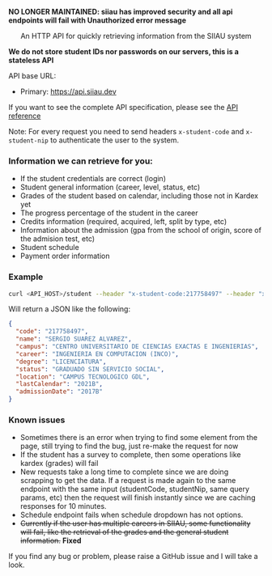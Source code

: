**NO LONGER MAINTAINED: siiau has improved security and all api endpoints will fail with Unauthorized error message**

<p align="center">An HTTP API for quickly retrieving information from the SIIAU system</p>

**We do not store student IDs nor passwords on our servers, this is a stateless API**

API base URL:

- Primary: https://api.siiau.dev

If you want to see the complete API specification, please see the [API reference](https://api.siiau.dev)

Note: For every request you need to send headers `x-student-code` and `x-student-nip` to authenticate the user to the system.

### Information we can retrieve for you:

- If the student credentials are correct (login)
- Student general information (career, level, status, etc)
- Grades of the student based on calendar, including those not in Kardex yet
- The progress percentage of the student in the career
- Credits information (required, acquired, left, split by type, etc)
- Information about the admission (gpa from the school of origin, score of the admision test, etc)
- Student schedule
- Payment order information

### Example

```bash
curl <API_HOST>/student --header "x-student-code:217758497" --header "x-student-nip:<siiau_nip>"
```

Will return a JSON like the following:
```json
{
  "code": "217758497",
  "name": "SERGIO SUAREZ ALVAREZ",
  "campus": "CENTRO UNIVERSITARIO DE CIENCIAS EXACTAS E INGENIERIAS",
  "career": "INGENIERIA EN COMPUTACION (INCO)",
  "degree": "LICENCIATURA",
  "status": "GRADUADO SIN SERVICIO SOCIAL",
  "location": "CAMPUS TECNOLOGICO GDL",
  "lastCalendar": "2021B",
  "admissionDate": "2017B"
}
```

### Known issues

- Sometimes there is an error when trying to find some element from the page, still trying to find the bug, just re-make the request for now
- If the student has a survey to complete, then some operations like kardex (grades) will fail
- New requests take a long time to complete since we are doing scrapping to get the data. If a request is made again to the same endpoint with the same input (studentCode, studentNip, same query params, etc) then the request will finish instantly since we are caching responses for 10 minutes.
- Schedule endpoint fails when schedule dropdown has not options.
- ~~Currently if the user has multiple careers in SIIAU, some functionality will fail, like the retrieval of the grades and the general student information.~~ **Fixed**

If you find any bug or problem, please raise a GitHub issue and I will take a look.
